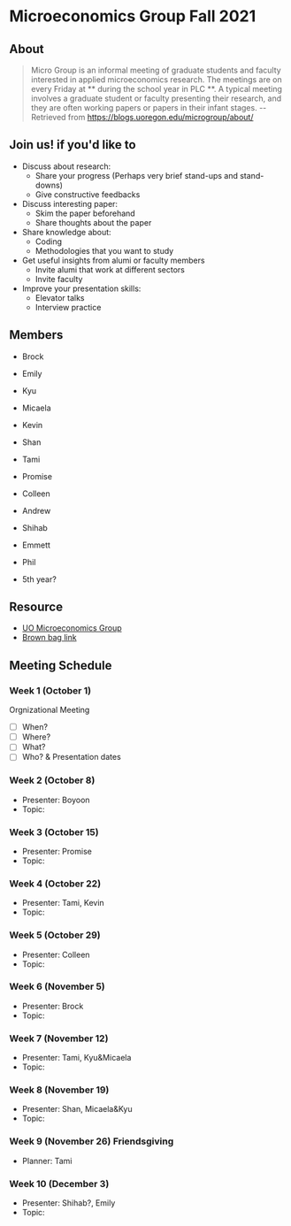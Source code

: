 # Microeconomics Group Fall 2021

## About 
> Micro Group is an informal meeting of graduate students and faculty interested in applied microeconomics research.  The meetings are on every Friday at ** during the school year in PLC **.  A typical meeting involves a graduate student or faculty presenting their research, and they are often working papers or papers in their infant stages. 
-- Retrieved from  https://blogs.uoregon.edu/microgroup/about/ 


## Join us! if you'd like to 
- Discuss about research: 
  - Share your progress (Perhaps very brief stand-ups and stand-downs)
  - Give constructive feedbacks
- Discuss interesting paper:
  - Skim the paper beforehand
  - Share thoughts about the paper
- Share knowledge about:
  - Coding
  - Methodologies that you want to study
- Get useful insights from alumi or faculty members
  - Invite alumi that work at different sectors 
  - Invite faculty 
- Improve your presentation skills:
  - Elevator talks
  - Interview practice

## Members
- Brock
- Emily
- Kyu
- Micaela
- Kevin
- Shan
- Tami
- Promise
- Colleen


- Andrew
- Shihab
- Emmett
- Phil


- 5th year?

## Resource
- [UO Microeconomics Group](https://blogs.uoregon.edu/microgroup/about/)
- [Brown bag link](https://lists.uoregon.edu/mailman/listinfo/econ_micro_brownbag)


## Meeting Schedule
### Week 1 (October 1) 
Orgnizational Meeting
- [ ] When?
- [ ] Where? 
- [ ] What?
- [ ] Who? & Presentation dates

### Week 2 (October 8)
- Presenter: Boyoon
- Topic: 
### Week 3 (October 15)
- Presenter: Promise
- Topic: 

### Week 4 (October 22)
- Presenter: Tami, Kevin
- Topic: 

### Week 5 (October 29)
- Presenter: Colleen
- Topic: 

### Week 6 (November 5)
- Presenter: Brock
- Topic: 

### Week 7 (November 12)
- Presenter: Tami, Kyu&Micaela
- Topic: 

### Week 8 (November 19)
- Presenter: Shan, Micaela&Kyu
- Topic: 

### Week 9 (November 26) Friendsgiving
- Planner: Tami

### Week 10 (December 3)
- Presenter: Shihab?, Emily
- Topic: 





